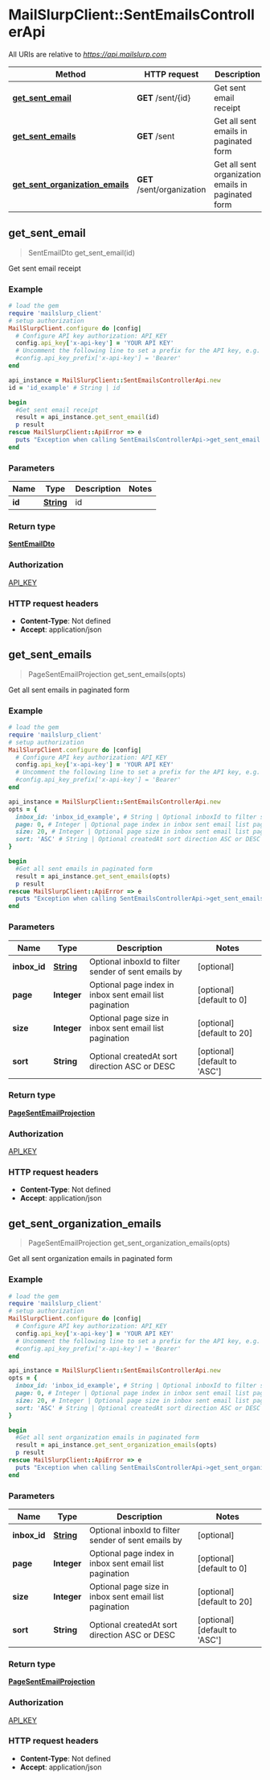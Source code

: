 # MailSlurpClient::SentEmailsControllerApi

All URIs are relative to *https://api.mailslurp.com*

Method | HTTP request | Description
------------- | ------------- | -------------
[**get_sent_email**](SentEmailsControllerApi.md#get_sent_email) | **GET** /sent/{id} | Get sent email receipt
[**get_sent_emails**](SentEmailsControllerApi.md#get_sent_emails) | **GET** /sent | Get all sent emails in paginated form
[**get_sent_organization_emails**](SentEmailsControllerApi.md#get_sent_organization_emails) | **GET** /sent/organization | Get all sent organization emails in paginated form



## get_sent_email

> SentEmailDto get_sent_email(id)

Get sent email receipt

### Example

```ruby
# load the gem
require 'mailslurp_client'
# setup authorization
MailSlurpClient.configure do |config|
  # Configure API key authorization: API_KEY
  config.api_key['x-api-key'] = 'YOUR API KEY'
  # Uncomment the following line to set a prefix for the API key, e.g. 'Bearer' (defaults to nil)
  #config.api_key_prefix['x-api-key'] = 'Bearer'
end

api_instance = MailSlurpClient::SentEmailsControllerApi.new
id = 'id_example' # String | id

begin
  #Get sent email receipt
  result = api_instance.get_sent_email(id)
  p result
rescue MailSlurpClient::ApiError => e
  puts "Exception when calling SentEmailsControllerApi->get_sent_email: #{e}"
end
```

### Parameters


Name | Type | Description  | Notes
------------- | ------------- | ------------- | -------------
 **id** | [**String**](.md)| id | 

### Return type

[**SentEmailDto**](SentEmailDto.md)

### Authorization

[API_KEY](../README.md#API_KEY)

### HTTP request headers

- **Content-Type**: Not defined
- **Accept**: application/json


## get_sent_emails

> PageSentEmailProjection get_sent_emails(opts)

Get all sent emails in paginated form

### Example

```ruby
# load the gem
require 'mailslurp_client'
# setup authorization
MailSlurpClient.configure do |config|
  # Configure API key authorization: API_KEY
  config.api_key['x-api-key'] = 'YOUR API KEY'
  # Uncomment the following line to set a prefix for the API key, e.g. 'Bearer' (defaults to nil)
  #config.api_key_prefix['x-api-key'] = 'Bearer'
end

api_instance = MailSlurpClient::SentEmailsControllerApi.new
opts = {
  inbox_id: 'inbox_id_example', # String | Optional inboxId to filter sender of sent emails by
  page: 0, # Integer | Optional page index in inbox sent email list pagination
  size: 20, # Integer | Optional page size in inbox sent email list pagination
  sort: 'ASC' # String | Optional createdAt sort direction ASC or DESC
}

begin
  #Get all sent emails in paginated form
  result = api_instance.get_sent_emails(opts)
  p result
rescue MailSlurpClient::ApiError => e
  puts "Exception when calling SentEmailsControllerApi->get_sent_emails: #{e}"
end
```

### Parameters


Name | Type | Description  | Notes
------------- | ------------- | ------------- | -------------
 **inbox_id** | [**String**](.md)| Optional inboxId to filter sender of sent emails by | [optional] 
 **page** | **Integer**| Optional page index in inbox sent email list pagination | [optional] [default to 0]
 **size** | **Integer**| Optional page size in inbox sent email list pagination | [optional] [default to 20]
 **sort** | **String**| Optional createdAt sort direction ASC or DESC | [optional] [default to &#39;ASC&#39;]

### Return type

[**PageSentEmailProjection**](PageSentEmailProjection.md)

### Authorization

[API_KEY](../README.md#API_KEY)

### HTTP request headers

- **Content-Type**: Not defined
- **Accept**: application/json


## get_sent_organization_emails

> PageSentEmailProjection get_sent_organization_emails(opts)

Get all sent organization emails in paginated form

### Example

```ruby
# load the gem
require 'mailslurp_client'
# setup authorization
MailSlurpClient.configure do |config|
  # Configure API key authorization: API_KEY
  config.api_key['x-api-key'] = 'YOUR API KEY'
  # Uncomment the following line to set a prefix for the API key, e.g. 'Bearer' (defaults to nil)
  #config.api_key_prefix['x-api-key'] = 'Bearer'
end

api_instance = MailSlurpClient::SentEmailsControllerApi.new
opts = {
  inbox_id: 'inbox_id_example', # String | Optional inboxId to filter sender of sent emails by
  page: 0, # Integer | Optional page index in inbox sent email list pagination
  size: 20, # Integer | Optional page size in inbox sent email list pagination
  sort: 'ASC' # String | Optional createdAt sort direction ASC or DESC
}

begin
  #Get all sent organization emails in paginated form
  result = api_instance.get_sent_organization_emails(opts)
  p result
rescue MailSlurpClient::ApiError => e
  puts "Exception when calling SentEmailsControllerApi->get_sent_organization_emails: #{e}"
end
```

### Parameters


Name | Type | Description  | Notes
------------- | ------------- | ------------- | -------------
 **inbox_id** | [**String**](.md)| Optional inboxId to filter sender of sent emails by | [optional] 
 **page** | **Integer**| Optional page index in inbox sent email list pagination | [optional] [default to 0]
 **size** | **Integer**| Optional page size in inbox sent email list pagination | [optional] [default to 20]
 **sort** | **String**| Optional createdAt sort direction ASC or DESC | [optional] [default to &#39;ASC&#39;]

### Return type

[**PageSentEmailProjection**](PageSentEmailProjection.md)

### Authorization

[API_KEY](../README.md#API_KEY)

### HTTP request headers

- **Content-Type**: Not defined
- **Accept**: application/json

